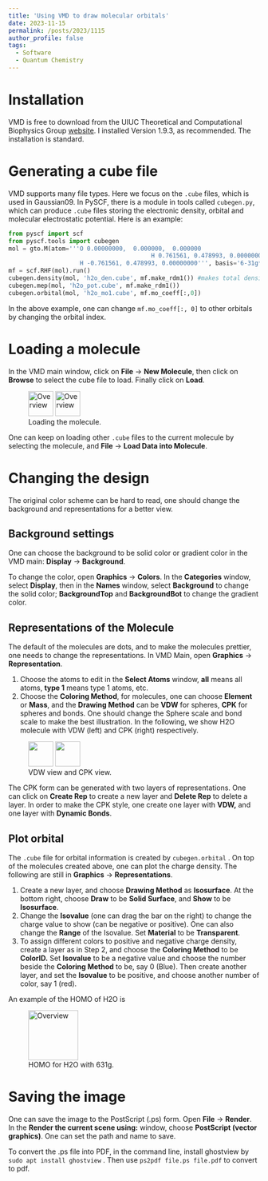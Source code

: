 ```yaml
---
title: 'Using VMD to draw molecular orbitals'
date: 2023-11-15
permalink: /posts/2023/1115
author_profile: false
tags:
  - Software
  - Quantum Chemistry
---
```


# Installation

VMD is free to download from the UIUC Theoretical and Computational Biophysics Group [website](https://www.ks.uiuc.edu/Development/Download/download.cgi?PackageName=VMD). I installed Version 1.9.3, as recommended. The installation is standard. 

# Generating a cube file

VMD supports many file types. Here we focus on the `.cube` files, which is used in Gaussian09. In PySCF, there is a module in tools called `cubegen.py`, which can produce `.cube` files storing the electronic density, orbital and molecular electrostatic potential. Here is an example:

```python
from pyscf import scf
from pyscf.tools import cubegen
mol = gto.M(atom='''O 0.00000000,  0.000000,  0.000000
										H 0.761561, 0.478993, 0.00000000
                    H -0.761561, 0.478993, 0.00000000''', basis='6-31g*')
mf = scf.RHF(mol).run()
cubegen.density(mol, 'h2o_den.cube', mf.make_rdm1()) #makes total density
cubegen.mep(mol, 'h2o_pot.cube', mf.make_rdm1())
cubegen.orbital(mol, 'h2o_mo1.cube', mf.mo_coeff[:,0])
```

In the above example, one can change `mf.mo_coeff[:, 0]` to other orbitals by changing the orbital index. 

# Loading a molecule

In the VMD main window, click on **File** → **New Molecule**, then click on **Browse** to select the cube file to load. Finally click on **Load**.

<figure>
  <img
  src="../../images/posts/vmd/fig1.png"
  alt="Overview"
  width="50">
  <img
  src="../../images/posts/vmd/fig2.png"
  alt="Overview"
  width="50">
  <figcaption>Loading the molecule.</figcaption>
</figure>
<!-- <figure>
  <img
  src="../../images/posts/vmd/fig2.png"
  alt="Overview"
  width="100">
  <figcaption>Loading the molecule.</figcaption>
</figure> -->


One can keep on loading other `.cube` files to the current molecule by selecting the molecule, and **File** → **Load Data into Molecule**.

# Changing the design

The original color scheme can be hard to read, one should change the background and representations for a better view. 

## Background settings

One can choose the background to be solid color or gradient color in the VMD main: **Display** → **Background**.

To change the color, open **Graphics** → **Colors**. In the **Categories** window, select **Display**, then in the **Names** window, select **Background** to change the solid color; **BackgroundTop** and **BackgroundBot** to change the gradient color.  

## Representations of the Molecule

The default of the molecules are dots, and to make the molecules prettier, one needs to change the representations. In VMD Main, open **Graphics** → **Representation**. 

1. Choose the atoms to edit in the **Select Atoms** window, **all** means all atoms, **type 1** means type 1 atoms, etc.
2. Choose the **Coloring Method**, for molecules, one can choose **Element** or **Mass**, and the **Drawing Method** can be **VDW** for spheres,  **CPK** for spheres and bonds. One should change the Sphere scale and bond scale to make the best illustration. In the following, we show H2O molecule with VDW (left) and CPK (right) respectively.

<figure>
  <img
  src="../../images/posts/vmd/fig3.png"
  width="50">
    <img
  src="../../images/posts/vmd/fig4.png"
  width="50">
  <figcaption>VDW view and CPK view.</figcaption>
</figure>
 

The CPK form can be generated with two layers of representations. One can click on **Create Rep** to create a new layer and **Delete Rep** to delete a layer. In order to make the CPK style, one create one layer with **VDW,** and one layer with **Dynamic Bonds**. 

## Plot orbital

The `.cube` file for orbital information is created by `cubegen.orbital` . On top of the molecules created above, one can plot the charge density. The following are still in **Graphics** → **Representations**.

1. Create a new layer, and choose **Drawing Method** as **Isosurface**. At the bottom right, choose **Draw** to be **Solid Surface**, and **Show** to be **Isosurface**. 
2. Change the **Isovalue** (one can drag the bar on the right) to change the charge value to show (can be negative or positive). One can also change the **Range** of the Isovalue. Set **Material** to be **Transparent**.
3. To assign different colors to positive and negative charge density, create a layer as in Step 2, and choose the **Coloring Method** to be **ColorID.** Set **Isovalue** to be a negative value and choose the number beside the **Coloring Method** to be, say 0 (Blue). Then create another layer, and set the **Isovalue** to be positive, and choose another number of color, say 1 (red). 

An example of the HOMO of H2O is 

<figure>
  <img
  src="../../images/posts/vmd/fig5.png"
  alt="Overview"
  width="100">
  <figcaption>HOMO for H2O with 631g.</figcaption>
</figure>

# Saving the image

One can save the image to the PostScript (.ps) form. Open **File** → **Render**. In the **Render the current scene using:** window, choose **PostScript (vector graphics)**. One can set the path and name to save.

To convert the .ps file into PDF, in the command line, install ghostview by `sudo apt install ghostview` . Then use `ps2pdf file.ps file.pdf` to convert to pdf.